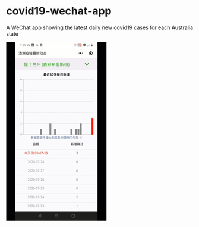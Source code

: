# covid19-wechat-app
A WeChat app showing the latest daily new covid19 cases for each Australia state  
  
![image](https://github.com/wjhlisa/covid19-wechat-app/blob/master/cx.gif)
